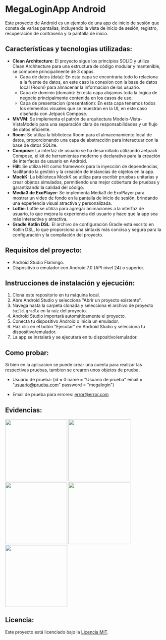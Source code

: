 # MegaLoginApp Android

Este proyecto de Android es un ejemplo de una app de inicio de sesión que consta de varias pantallas, incluyendo la vista de inicio de sesión, registro, recuperación de contraseña y la pantalla de inicio.

## Características y tecnologías utilizadas:

- **Clean Architecture**: El proyecto sigue los principios SOLID y utiliza Clean Architecture para una estructura de código modular y mantenible, se compone principalmente de 3 capas.
  - Capa de datos (data): En esta capa se encontraria todo lo relaciona a la fuente de datos, en este caso la conexion con la base de datos local (Room) para almacenar la informacion de los usuario. 
  - Capa de dominio (domain): En esta capa alojamos toda la logica de negocio principalmente contenida en los casos de uso.
  - Capa de presentacion (presentation): En esta capa tenemos todos los elementos visuales que se muestran en la UI, en este caso diseñada con Jetpack Compose.  
- **MVVM**: Se implementa el patrón de arquitectura Modelo-Vista-VistaModelo para una separación clara de responsabilidades y un flujo de datos eficiente.
- **Room**: Se utiliza la biblioteca Room para el almacenamiento local de datos, proporcionando una capa de abstracción para interactuar con la base de datos SQLite.
- **Compose**: La interfaz de usuario se ha desarrollado utilizando Jetpack Compose, el kit de herramientas moderno y declarativo para la creación de interfaces de usuario en Android.
- **Hilt**: Se utiliza Hilt como framework para la inyección de dependencias, facilitando la gestión y la creación de instancias de objetos en la app.
- **MockK**: La biblioteca MockK se utiliza para escribir pruebas unitarias y crear objetos simulados, permitiendo una mejor cobertura de pruebas y garantizando la calidad del código.
- **Media3 de ExoPlayer**: Se implementa Media3 de ExoPlayer para mostrar un video de fondo en la pantalla de inicio de sesión, brindando una experiencia visual atractiva y personalizada.
- **Lottie**: Lottie se utiliza para agregar animaciones a la interfaz de usuario, lo que mejora la experiencia del usuario y hace que la app sea más interactiva y atractiva.
- **Gradle Kotlin DSL**: El archivo de configuración Gradle está escrito en Kotlin DSL, lo que proporciona una sintaxis más concisa y segura para la configuración y la compilación del proyecto.

## Requisitos del proyecto:

- Android Studio Flamingo.
- Dispositivo o emulador con Android 7.0 (API nivel 24) o superior.

## Instrucciones de instalación y ejecución:

1. Clona este repositorio en tu máquina local.
2. Abre Android Studio y selecciona "Abrir un proyecto existente".
3. Navega hasta la carpeta clonada y selecciona el archivo de proyecto `build.gradle` en la raíz del proyecto.
4. Android Studio importará automáticamente el proyecto.
5. Conecta tu dispositivo Android o inicia un emulador.
6. Haz clic en el botón "Ejecutar" en Android Studio y selecciona tu dispositivo/emulador.
7. La app se instalará y se ejecutará en tu dispositivo/emulador.

## Como probar:

Si bien en la aplicacion se puede crear una cuenta para realizar las respectivas pruebas, tambien se crearon unos objetos de prueba.

- Usuario de prueba:
(id = 0
name = "Usuario de prueba"
email = "usuario@prueba.com"
password = "megalogin")

- Email de prueba para errores: error@error.com

## Evidencias:
<img src="https://github.com/DavidMerchan93/MegaLoginApp/assets/33288144/9db6c47b-d571-45a1-ba75-59700fbd11e6" width="200">
<img src="https://github.com/DavidMerchan93/MegaLoginApp/assets/33288144/dc029c04-cd47-41df-962d-1b2ce17b88f2" width="200">
<img src="https://github.com/DavidMerchan93/MegaLoginApp/assets/33288144/bd9c32bb-f0e6-42e7-8f0f-a851f94b36fa" width="200">
<img src="https://github.com/DavidMerchan93/MegaLoginApp/assets/33288144/05c504f7-5883-4832-8f76-4c132390966d" width="200">

<img src="https://github.com/DavidMerchan93/MegaLoginApp/assets/33288144/6adfc6dc-a02d-42d4-9dc5-722207bb3c4a" width="200">



## Licencia:

Este proyecto está licenciado bajo la [Licencia MIT](https://opensource.org/licenses/MIT).
